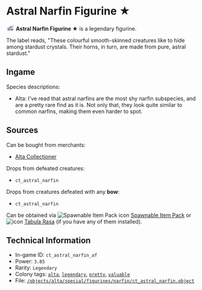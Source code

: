 # Astral Narfin Figurine ★

<img src="https://raw.githubusercontent.com/Ceterai/Enternia/main/objects/alta/special/figurines/narfin/ct_astral_narfin.png" alt="Astral Narfin Figurine ★ icon" loading="lazy" height="16px" width="auto" /> **Astral Narfin Figurine ★** is a legendary figurine.

The label reads, "These colourful smooth-skinned creatures like to hide among stardust crystals. Their horns, in turn, are made from pure, astral stardust."

## Ingame

Species descriptions:

- Alta: I've read that astral narfins are the most shy narfin subspecies, and are a pretty rare find as it is. Not only that, they look quite similar to common narfins, making them even harder to spot.

## Sources

Can be bought from merchants:

- [Alta Collectioner](https://ceterai.github.io/MyEnternia/Wiki/AltaCollectioner)

Drops from defeated creatures:

- `ct_astral_narfin`

Drops from creatures defeated with any **bow**:

- `ct_astral_narfin`

Can be obtained via <img src="https://raw.githubusercontent.com/Silverfeelin/Starbound-SpawnableItemPack/master/interface/sip/iconSmall.png" alt="Spawnable Item Pack icon" width="18" height="14"/> [Spawnable Item Pack](https://steamcommunity.com/sharedfiles/filedetails/?id=733665104) or <img src="https://steamuserimages-a.akamaihd.net/ugc/263843960696222713/3EC9A7C005541F7D577EBCB8C5736B4EFC9973D6/" alt="icon" width="8" height="12"/> [Tabula Rasa](https://community.playstarbound.com/resources/the-tabula-rasa.3222/) (if you have any of them installed).

## Technical Information

- In-game ID: `ct_astral_narfin_af`
- Power: `3.85`
- Rarity: `Legendary`
- Colony tags: [`alta`](https://ceterai.github.io/MyEnternia/Wiki/Tags/Alta), [`legendary`](https://ceterai.github.io/MyEnternia/Wiki/Tags/Legendary), [`pretty`](https://ceterai.github.io/MyEnternia/Wiki/Tags/Pretty), [`valuable`](https://ceterai.github.io/MyEnternia/Wiki/Tags/Valuable)
- File: [`/objects/alta/special/figurines/narfin/ct_astral_narfin.object`](https://github.com/Ceterai/Enternia/blob/main/objects/alta/special/figurines/narfin/ct_astral_narfin.object)
